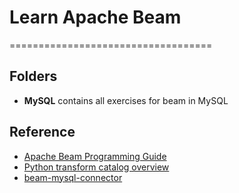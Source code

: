 # Learn Apache Beam

===================================

## Folders

+ **MySQL** contains all exercises for beam in MySQL 



## Reference

+ [Apache Beam Programming Guide](https://beam.apache.org/documentation/programming-guide/)
+ [Python transform catalog overview](https://beam.apache.org/documentation/transforms/python/overview/)
+ [beam-mysql-connector](https://pypi.org/project/beam-mysql-connector/)